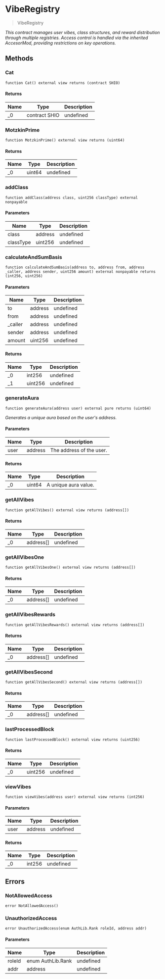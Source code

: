 # VibeRegistry



> VibeRegistry



*This contract manages user vibes, class structures, and reward distribution through multiple registries. Access control is handled via the inherited AccesorMod, providing restrictions on key operations.*

## Methods

### Cat

```solidity
function Cat() external view returns (contract SHIO)
```






#### Returns

| Name | Type | Description |
|---|---|---|
| _0 | contract SHIO | undefined |

### MotzkinPrime

```solidity
function MotzkinPrime() external view returns (uint64)
```






#### Returns

| Name | Type | Description |
|---|---|---|
| _0 | uint64 | undefined |

### addClass

```solidity
function addClass(address class, uint256 classType) external nonpayable
```





#### Parameters

| Name | Type | Description |
|---|---|---|
| class | address | undefined |
| classType | uint256 | undefined |

### calculateAndSumBasis

```solidity
function calculateAndSumBasis(address to, address from, address _caller, address sender, uint256 amount) external nonpayable returns (int256, uint256)
```





#### Parameters

| Name | Type | Description |
|---|---|---|
| to | address | undefined |
| from | address | undefined |
| _caller | address | undefined |
| sender | address | undefined |
| amount | uint256 | undefined |

#### Returns

| Name | Type | Description |
|---|---|---|
| _0 | int256 | undefined |
| _1 | uint256 | undefined |

### generateAura

```solidity
function generateAura(address user) external pure returns (uint64)
```



*Generates a unique aura based on the user&#39;s address.*

#### Parameters

| Name | Type | Description |
|---|---|---|
| user | address | The address of the user. |

#### Returns

| Name | Type | Description |
|---|---|---|
| _0 | uint64 | A unique aura value. |

### getAllVibes

```solidity
function getAllVibes() external view returns (address[])
```






#### Returns

| Name | Type | Description |
|---|---|---|
| _0 | address[] | undefined |

### getAllVibesOne

```solidity
function getAllVibesOne() external view returns (address[])
```






#### Returns

| Name | Type | Description |
|---|---|---|
| _0 | address[] | undefined |

### getAllVibesRewards

```solidity
function getAllVibesRewards() external view returns (address[])
```






#### Returns

| Name | Type | Description |
|---|---|---|
| _0 | address[] | undefined |

### getAllVibesSecond

```solidity
function getAllVibesSecond() external view returns (address[])
```






#### Returns

| Name | Type | Description |
|---|---|---|
| _0 | address[] | undefined |

### lastProcessedBlock

```solidity
function lastProcessedBlock() external view returns (uint256)
```






#### Returns

| Name | Type | Description |
|---|---|---|
| _0 | uint256 | undefined |

### viewVibes

```solidity
function viewVibes(address user) external view returns (int256)
```





#### Parameters

| Name | Type | Description |
|---|---|---|
| user | address | undefined |

#### Returns

| Name | Type | Description |
|---|---|---|
| _0 | int256 | undefined |




## Errors

### NotAllowedAccess

```solidity
error NotAllowedAccess()
```






### UnauthorizedAccess

```solidity
error UnauthorizedAccess(enum AuthLib.Rank roleId, address addr)
```





#### Parameters

| Name | Type | Description |
|---|---|---|
| roleId | enum AuthLib.Rank | undefined |
| addr | address | undefined |


